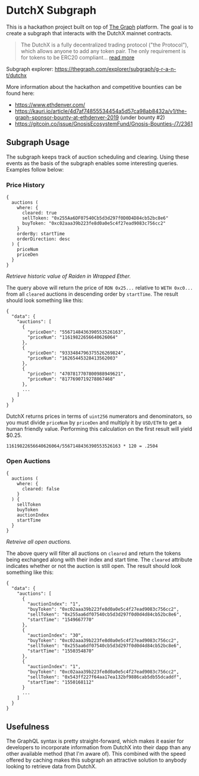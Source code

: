 # DutchX Subgraph

This is a hackathon project built on top of [The Graph](https://thegraph.com/) platform. The goal is to create a subgraph that interacts with the DutchX mainnet contracts.

> The DutchX is a fully decentralized trading protocol ("the Protocol"), which allows anyone to add any token pair. The only requirement is for tokens to be ERC20 compliant... [read more](https://github.com/gnosis/dx-contracts)

Subgraph explorer: https://thegraph.com/explorer/subgraph/g-r-a-n-t/dutchx

More information about the hackathon and competitive bounties can be found here:

- https://www.ethdenver.com/
- https://kauri.io/article/4d7af74855534454a5d57ca98ab8432a/v1/the-graph-sponsor-bounty-at-ethdenver-2019 (under bounty #2)
- https://gitcoin.co/issue/GnosisEcosystemFund/Gnosis-Bounties-/7/2361

## Subgraph Usage

The subgraph keeps track of auction scheduling and clearing. Using these events as the basis of the subgraph enables some interesting queries. Examples follow below:

### Price History
```
{
  auctions (
    where: {
      cleared: true
      sellToken: "0x255Aa6DF07540Cb5d3d297f0D0D4D84cb52bc8e6"
      buyToken: "0xc02aaa39b223fe8d0a0e5c4f27ead9083c756cc2"
    }
    orderBy: startTime
    orderDirection: desc
  ) {
    priceNum
    priceDen
  }
}
```
*Retrieve historic value of Raiden in Wrapped Ether.*

The query above will return the price of `RDN 0x25...` relative to `WETH 0xc0...` from all `cleared` auctions in descending order by `startTime`. The result should look something like this:

```
{
  "data": {
    "auctions": [
      {
        "priceDen": "5567148436390553526163",
        "priceNum": "11619822656640626064"
      },
      {
        "priceDen": "9333484796375526269824",
        "priceNum": "16265445328413562003"
      },
      {
        "priceDen": "4707817707800988949621",
        "priceNum": "8177690719278867468"
      },
      ...
    ]
  }
}
```

DutchX returns prices in terms of `uint256` numerators and denominators, so you must divide `priceNum` by `priceDen` and multiply it by `USD/ETH` to get a human friendly value. Performing this calculation on the first result will yield $0.25.

`11619822656640626064/5567148436390553526163 * 120 = .2504`

### Open Auctions
```
{
  auctions (
    where: {
      cleared: false
    }
  ) {
    sellToken
    buyToken
    auctionIndex
    startTime
  }
}
```
*Retreive all open auctions.*

The above query will filter all auctions on `cleared` and return the tokens being exchanged along with their index and start time. The `cleared` attribute indicates whether or not the auction is still open. The result should look something like this:
```
{
  "data": {
    "auctions": [
      {
        "auctionIndex": "1",
        "buyToken": "0xc02aaa39b223fe8d0a0e5c4f27ead9083c756cc2",
        "sellToken": "0x255aa6df07540cb5d3d297f0d0d4d84cb52bc8e6",
        "startTime": "1549667770"
      },
      {
        "auctionIndex": "30",
        "buyToken": "0xc02aaa39b223fe8d0a0e5c4f27ead9083c756cc2",
        "sellToken": "0x255aa6df07540cb5d3d297f0d0d4d84cb52bc8e6",
        "startTime": "1550354870"
      },
      {
        "auctionIndex": "1",
        "buyToken": "0xc02aaa39b223fe8d0a0e5c4f27ead9083c756cc2",
        "sellToken": "0x543ff227f64aa17ea132bf9886cab5db55dcaddf",
        "startTime": "1550168112"
      }
      ...
    ]
  }
}
```

## Usefulness

The GraphQL syntax is pretty straight-forward, which makes it easier for developers to incorporate information from DutchX into their dapp than any other available method (that I'm aware of). This combined with the speed offered by caching makes this subgraph an attractive solution to anybody looking to retrieve data from DutchX.
